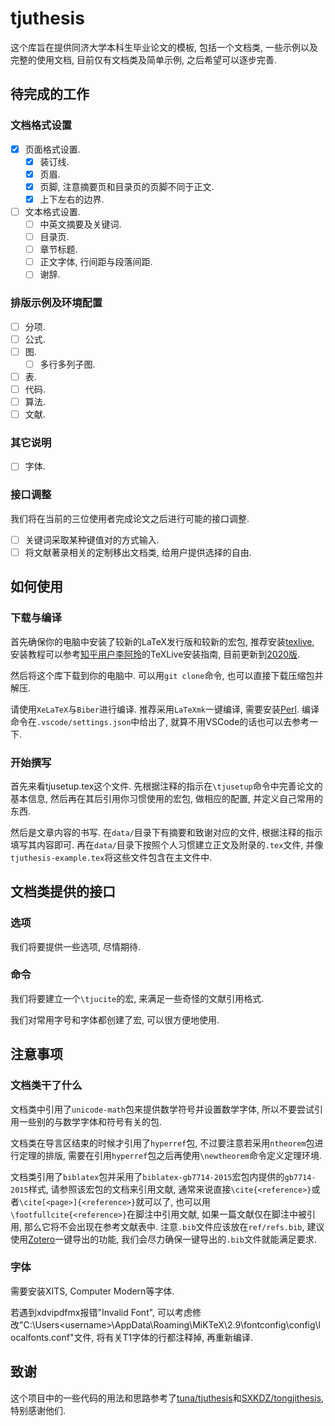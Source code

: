 # tjuthesis

这个库旨在提供同济大学本科生毕业论文的模板, 包括一个文档类, 一些示例以及完整的使用文档, 目前仅有文档类及简单示例, 之后希望可以逐步完善.

## 待完成的工作

### 文档格式设置

- [x] 页面格式设置.
  - [x] 装订线.
  - [x] 页眉.
  - [x] 页脚, 注意摘要页和目录页的页脚不同于正文.
  - [x] 上下左右的边界.
- [ ] 文本格式设置.
  - [ ] 中英文摘要及关键词.
  - [ ] 目录页.
  - [ ] 章节标题.
  - [ ] 正文字体, 行间距与段落间距.
  - [ ] 谢辞.

### 排版示例及环境配置

- [ ] 分项.
- [ ] 公式.
- [ ] 图.
  - [ ] 多行多列子图.
- [ ] 表.
- [ ] 代码.
- [ ] 算法.
- [ ] 文献.

### 其它说明

- [ ] 字体.

### 接口调整

我们将在当前的三位使用者完成论文之后进行可能的接口调整.

- [ ] 关键词采取某种键值对的方式输入.
- [ ] 将文献著录相关的定制移出文档类, 给用户提供选择的自由.

## 如何使用

### 下载与编译

首先确保你的电脑中安装了较新的LaTeX发行版和较新的宏包, 推荐安装[texlive](https://www.tug.org/texlive/acquire-netinstall.html), 安装教程可以参考[知乎用户李阿玲](https://www.zhihu.com/people/li-a-ling)的TeXLive安装指南, 目前更新到[2020版](https://zhuanlan.zhihu.com/p/129789360).

然后将这个库下载到你的电脑中. 可以用`git clone`命令, 也可以直接下载压缩包并解压.

请使用`XeLaTeX`与`Biber`进行编译. 推荐采用`LaTeXmk`一键编译, 需要安装[Perl](https://www.perl.org/). 编译命令在`.vscode/settings.json`中给出了, 就算不用VSCode的话也可以去参考一下.

### 开始撰写

首先来看tjusetup.tex这个文件. 先根据注释的指示在`\tjusetup`命令中完善论文的基本信息, 然后再在其后引用你习惯使用的宏包, 做相应的配置, 并定义自己常用的东西.

然后是文章内容的书写. 在`data/`目录下有摘要和致谢对应的文件, 根据注释的指示填写其内容即可. 再在`data/`目录下按照个人习惯建立正文及附录的`.tex`文件, 并像`tjuthesis-example.tex`将这些文件包含在主文件中.

## 文档类提供的接口

### 选项

我们将要提供一些选项, 尽情期待.

### 命令

我们将要建立一个`\tjucite`的宏, 来满足一些奇怪的文献引用格式.

我们对常用字号和字体都创建了宏, 可以很方便地使用.

## 注意事项

### 文档类干了什么

文档类中引用了`unicode-math`包来提供数学符号并设置数学字体, 所以不要尝试引用一些别的与数学字体和符号有关的包.

文档类在导言区结束的时候才引用了`hyperref`包, 不过要注意若采用`ntheorem`包进行定理的排版, 需要在引用`hyperref`包之后再使用`\newtheorem`命令定义定理环境.

文档类引用了`biblatex`包并采用了`biblatex-gb7714-2015`宏包内提供的`gb7714-2015`样式, 请参照该宏包的文档来引用文献, 通常来说直接`\cite{<reference>}`或者`\cite[<page>]{<reference>}`就可以了, 也可以用`\footfullcite{<reference>}`在脚注中引用文献, 如果一篇文献仅在脚注中被引用, 那么它将不会出现在参考文献表中. 注意`.bib`文件应该放在`ref/refs.bib`, 建议使用[Zotero](https://www.zotero.org/)一键导出的功能, 我们会尽力确保一键导出的`.bib`文件就能满足要求.

### 字体

需要安装XITS, Computer Modern等字体.

若遇到xdvipdfmx报错"Invalid Font", 可以考虑修改"C:\Users\<username>\AppData\Roaming\MiKTeX\2.9\fontconfig\config\localfonts.conf"文件, 将有关T1字体的行都注释掉, 再重新编译.

## 致谢

这个项目中的一些代码的用法和思路参考了[tuna/tjuthesis](https://github.com/tuna/thuthesis)和[SXKDZ/tongjithesis](https://github.com/SXKDZ/tongjithesis), 特别感谢他们.
